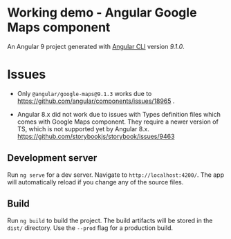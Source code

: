 # Working demo - Angular Google Maps component 

An Angular 9 project generated with [Angular CLI](https://github.com/angular/angular-cli) version *9.1.0*.

# Issues
* Only `@angular/google-maps@9.1.3` works due to https://github.com/angular/components/issues/18965 .

* Angular 8.x did not work due to issues with Types definition files which comes with Google Maps component. They require a newer version of TS, which is not supported yet by Angular 8.x. https://github.com/storybookjs/storybook/issues/9463


## Development server

Run `ng serve` for a dev server. Navigate to `http://localhost:4200/`. The app will automatically reload if you change any of the source files.

## Build

Run `ng build` to build the project. The build artifacts will be stored in the `dist/` directory. Use the `--prod` flag for a production build.
